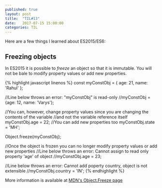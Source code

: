 ```yaml
---
published: true
layout: post
title:  "TIL#13"
date:   2017-07-15 15:00:00
categories: TIL
---
```

Here are a few things I learned about ES2015/ES6:

## Freezing objects
In ES2015 it is possible to _freeze_ an object so that it is immutable. You will not be bale to modify property values or add new properties.

{% highlight javascript linenos %}
const myConstObj = {
  age: 21,
  name: 'Rahul'
};

//Line below throws an error: "myConstObj" is read-only
//myConstObj = {age: 12, name: 'Varys'};

//You can, however, change property values since you are changing the contents of the variable
//and not the variable reference itself
myConstObj.age = 22;
//You can add new properties too
myConstObj.state = 'MH';

Object.freeze(myConstObj);

//Once the object is frozen you can no longer modify property values or add new properties
//Line below throws an error: Cannot assign to read only property 'age' of object
//myConstObj.age = 23;

//Line below throws an error: Cannot add poperty country, object is not extensible
//myConstObj.country = 'IN';
{% endhighlight %}

More information is available at [MDN's Object.Freeze page](https://developer.mozilla.org/en/docs/Web/JavaScript/Reference/Global_Objects/Object/freeze)
